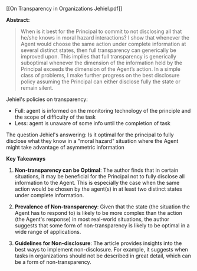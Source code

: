 [[On Transparency in Organizations Jehiel.pdf]]

**Abstract:**

>When is it best for the Principal to commit to not disclosing all that he/she knows in moral hazard interactions? I show that whenever the Agent would choose the same action under complete information at several distinct states, then full transparency can generically be improved upon. This implies that full transparency is generically suboptimal whenever the dimension of the information held by the Principal exceeds the dimension of the Agent’s action. In a simple class of problems, I make further progress on the best disclosure policy assuming the Principal can either disclose fully the state or remain silent.

Jehiel's policies on transparency:
- Full: agent is informed on the monitoring technology of the principle and the scope of difficulty of the task
- Less: agent is unaware of some info until the completion of task

The question Jehiel's answering: Is it optimal for the principal to fully disclose what they know in a "moral hazard" situation where the Agent might take advantage of asymmetric information

**Key Takeaways**

1. **Non-transparency can be Optimal**: The author finds that in certain situations, it may be beneficial for the Principal not to fully disclose all information to the Agent. This is especially the case when the same action would be chosen by the agent(s) in at least two distinct states under complete information.
    
2. **Prevalence of Non-transparency**: Given that the state (the situation the Agent has to respond to) is likely to be more complex than the action (the Agent's response) in most real-world situations, the author suggests that some form of non-transparency is likely to be optimal in a wide range of applications.
    
3. **Guidelines for Non-disclosure**: The article provides insights into the best ways to implement non-disclosure. For example, it suggests when tasks in organizations should not be described in great detail, which can be a form of non-transparency.



